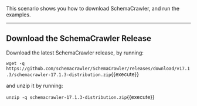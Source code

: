 This scenario shows you how to download SchemaCrawler, and run the examples.

-----

## Download the SchemaCrawler Release
Download the latest SchemaCrawler release, by running:

`wget -q  https://github.com/schemacrawler/SchemaCrawler/releases/download/v17.1.3/schemacrawler-17.1.3-distribution.zip`{{execute}}

and unzip it by running:

`unzip -q schemacrawler-17.1.3-distribution.zip`{{execute}}
